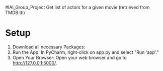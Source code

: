 #IAI_Group_Project
Get list of actors for a given movie (retrieved from TMDB.ttl)
# Setup
1. Download all necessary Packages:
2. Run the App:
In PyCharm, right-click on app.py and select "Run 'app'."
3. Open Your Browser:
Open your web browser and go to http://127.0.0.1:5000/.
